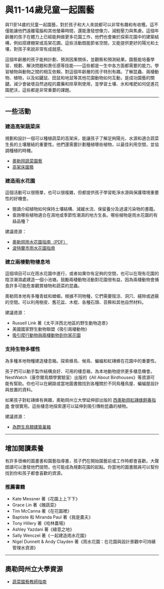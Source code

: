# 與11-14歲兒童一起園藝

與11至14歲的兒童一起園藝，對於孩子和大人來說都可以非常有趣和有收穫。這不僅能讓他們遠離電腦和其他螢幕時間，還能激發想像力，減輕壓力與焦慮。這個年齡層的孩子在體力上已經能夠做更多花園工作，他們也會樂於探索花園中的建築結構，例如搭建棚架或高架花圃。這些活動既能節省空間，又能提供更好的陽光和土壤，對孩子來說非常有成就感。

這個年齡層的孩子能夠計劃、預測因果關係，並觀察和預測結果。園藝能培養學習、規劃、解決問題和責任感等技能——這些都是一生中各方面都需要的能力。學習植物與動物之間的相互依賴，對這個年齡層的孩子特別有趣。了解昆蟲、兩棲動物、植物，以及如鼴鼠、田鼠和地鼠等其他花園動物如何互動，是成功園藝的關鍵。減少會破壞自然過程的農藥和除草劑使用，並學習土壤、水和堆肥如何促進花園肥沃，這些都是非常重要的課題。

---

## 一些活動

### 建造高架蔬菜床

規劃和設計一個可以種植蔬菜的高架床，能讓孩子了解足夠陽光、水源和適合蔬菜生長的土壤層結的重要性。他們還需要計劃種植哪些植物，以最佳利用空間，並協調種植的時機。

- [奧勒岡蔬菜園藝](https://catalog.extension.oregonstate.edu/sites/catalog/files/project/pdf/ec871.pdf)
- [高架床園藝](https://catalog.extension.oregonstate.edu/fs270)

### 建造雨水花園

這個活動可以很簡單，也可以很複雜，但都提供孩子學習乾淨水源與保護環境重要性的好機會。

- 閱讀介紹植物如何保持土壤結構、減緩水流、保留養分及過濾污染物的書籍。
- 查詢哪些植物適合在濕地或季節性潮濕的地方生長。哪些植物是雨水花園的有益品種？

建議資源：
- [奧勒岡雨水花園指南（PDF）](https://seagrant.oregonstate.edu/sgpubs/oregon-rain-garden-guide)
- [波特蘭市雨水花園指南](https://www.portlandoregon.gov/bes/article/188636)

### 建立兩棲動物棲息地

這個項目可以在雨水花園中進行，或者如果你有足夠的空間，也可以在現有花園的陰涼潮濕處建造一個小池塘。鼓勵兩棲動物活動對花園很有益，因為兩棲動物會捕食許多可能危害觀賞植物和蔬菜的昆蟲。

奧勒岡本地有多種青蛙和蠑螈。根據不同物種，它們需要陰涼、洞穴、縫隙或遮蔽的空間。可以利用樹皮、舊花盆、木棍、各種石頭、苔蘚和其他自然材料。

建議資源：
- Russell Link 著《太平洋西北地區的野生動物造景》
- 美國國家野生動物聯盟《吸引兩棲動物》
- [吸引爬行動物與兩棲動物到你家花園](https://www.google.com/search?q=why+are+amphibians+beneficial+to+the+garden+in+oregon%3Aedu)

### 支持生物多樣性

為多種本地物種建造棲息箱。探索蜂鳥、候鳥、蝙蝠和紅磚蜂在花園中的重要性。

孩子們可以動手製作結構良好、可用的棲息箱，為本地動物提供更多棲息機會。NestWatch（康奈爾鳥類學實驗室）出版的《All About Birdhouses》等資源可能有幫助。你也可以在網路或當地圖書館找到各種關於不同鳥種鳥屋、蝙蝠屋設計與放置的資料。

如果孩子對紅磚蜂有興趣，奧勒岡州立大學延伸部出版的 [西奧勒岡紅磚蜂飼養指南](https://catalog.extension.oregonstate.edu/em9130) 會很實用。這些棲息地探索還可以延伸到吸引傳粉昆蟲的植物。

建議資源：
- [為野生鳥類建築巢箱](https://catalog.extension.oregonstate.edu/ec1556)

---

## 增加閱讀素養

有許多很棒的圖畫書和園藝指導書，孩子們在開始園藝前或工作時都會喜歡。大聲朗讀可以激發他們提問，也可能成為規劃花園的起點。你當地的圖書館員可以幫你找到你和孩子都會喜歡的資源。

### 推薦書籍

- Kate Messner 著《花園上上下下》
- Grace Lin 著《醜蔬菜》
- Tim McCanna 著《在花園裡》
- Baptiste 和 Miranda Paul 著《我是農夫》
- Tony Hillery 著《哈林農場》
- Ashley Yazdani 著《綠意之地》
- Sally Wenczel 著《一起建造雨水花園》
- Nigel Dunnett & Andy Clayden 著《雨水花園：在花園與設計景觀中可持續管理水資源》

---

## 奧勒岡州立大學資源

- [蔬菜園藝教師指南](https://catalog.extension.oregonstate.edu/em9032)
